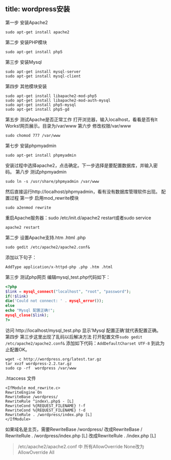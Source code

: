 title: wordpress安装
---
第一步 安装Apache2
```
sudo apt-get install apache2
```
第二步 安装PHP模块
```
sudo apt-get install php5
```
第三步 安装Mysql
```
sudo apt-get install mysql-server
sudo apt-get install mysql-client
```
第四步 其他模块安装
```
sudo apt-get install libapache2-mod-php5
sudo apt-get install libapache2-mod-auth-mysql
sudo apt-get install php5-mysql
sudo apt-get install php5-gd
```
第五步 测试Apache是否正常工作
打开浏览器，输入localhost，看看是否有It Works!网页展示。目录为/var/www
第六步 修改权限/var/www
```
sudo chomod 777 /var/www
```
第七步 安装phpmyadmin
```
sudo apt-get install phpmyadmin
```
安装过程中选择apache2，点击确定。下一步选择是要配置数据库，并输入密码。
第八步 测试phpmyadmin
```
sudo ln -s /usr/share/phpmyadmin /var/www
```
然后直接运行http://localhost/phpmyadmin，看有没有数据库管理软件出现。
配置过程
第一步 启用mod_rewrite模块
```
sudo a2enmod rewrite
```
重启Apache服务器：sudo /etc/init.d/apache2 restart或者sudo service
```
apache2 restart
```
第二步 设置Apache支持.htm .html .php
```
sudo gedit /etc/apache2/apache2.conf&
```
添加以下句子：
```
AddType application/x-httpd-php .php .htm .html
```
第三步 测试php网页
编辑mysql_test.php代码如下：
```php
<?php
$link = mysql_connect("localhost", "root", "password");
if(!$link)
die('Could not connect: ' . mysql_error());
else
echo "Mysql 配置正确!";
mysql_close($link);
?>
```
访问 http://localhost/mysql_test.php 显示’Mysql 配置正确‘就代表配置正确。
第四步 第三步这里出现了乱码以后解决方法
打开配置文件```sudo gedit /etc/apache2/apache2.conf&```
添加如下代码：```AddDefaultCharset UTF-8```
到此为止配置OK。

``` 
wget -c http://wordpress.org/latest.tar.gz
tar xvzf wordpress-2.2.tar.gz
sudo cp -rf  wordpress /var/www
```

.htaccess 文件
```
<IfModule mod_rewrite.c>
RewriteEngine On
RewriteBase /wordpress/
RewriteRule ^index\.php$ - [L]
RewriteCond %{REQUEST_FILENAME} !-f
RewriteCond %{REQUEST_FILENAME} !-d
RewriteRule . /wordpress/index.php [L]
</IfModule>
```

如果域名是主页，需要RewriteBase /wordpress/ 改成RewriteBase /
RewriteRule . /wordpress/index.php [L] 改成RewriteRule . /index.php [L]

>/etc/apache2/apache2.conf 中 所有AllowOverride None改为 AllowOverride All
